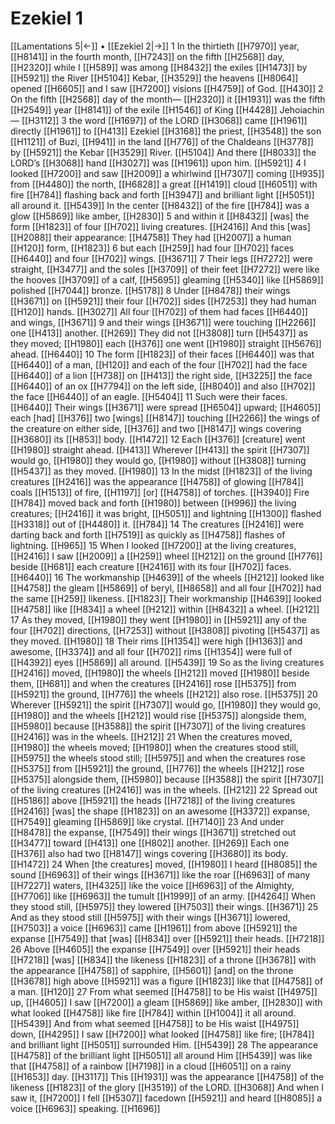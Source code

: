 # Ezekiel 1
[[Lamentations 5|←]] • [[Ezekiel 2|→]]
1 In the thirtieth [[H7970]] year, [[H8141]] in the fourth month, [[H7243]] on the fifth [[H2568]] day, [[H2320]] while I [[H589]] was among [[H8432]] the exiles [[H1473]] by [[H5921]] the River [[H5104]] Kebar, [[H3529]] the heavens [[H8064]] opened [[H6605]] and I saw [[H7200]] visions [[H4759]] of God. [[H430]] 
2 On the fifth [[H2568]] day of the month— [[H2320]] it [[H1931]] was the fifth [[H2549]] year [[H8141]] of the exile [[H1546]] of King [[H4428]] Jehoiachin— [[H3112]] 
3 the word [[H1697]] of the LORD [[H3068]] came [[H1961]] directly [[H1961]] to [[H413]] Ezekiel [[H3168]] the priest, [[H3548]] the son [[H1121]] of Buzi, [[H941]] in the land [[H776]] of the Chaldeans [[H3778]] by [[H5921]] the Kebar [[H3529]] River. [[H5104]] And there [[H8033]] the LORD’s [[H3068]] hand [[H3027]] was [[H1961]] upon him. [[H5921]] 
4 I looked [[H7200]] and saw [[H2009]] a whirlwind [[H7307]] coming [[H935]] from [[H4480]] the north, [[H6828]] a great [[H1419]] cloud [[H6051]] with fire [[H784]] flashing back and forth [[H3947]] and brilliant light [[H5051]] all around it. [[H5439]] In the center [[H8432]] of the fire [[H784]] was a glow [[H5869]] like amber, [[H2830]] 
5 and within it [[H8432]] [was] the form [[H1823]] of four [[H702]] living creatures. [[H2416]] And this [was] [[H2088]] their appearance: [[H4758]] They had [[H2007]] a human [[H120]] form, [[H1823]] 
6 but each [[H259]] had four [[H702]] faces [[H6440]] and four [[H702]] wings. [[H3671]] 
7 Their legs [[H7272]] were straight, [[H3477]] and the soles [[H3709]] of their feet [[H7272]] were like the hooves [[H3709]] of a calf, [[H5695]] gleaming [[H5340]] like [[H5869]] polished [[H7044]] bronze. [[H5178]] 
8 Under [[H8478]] their wings [[H3671]] on [[H5921]] their four [[H702]] sides [[H7253]] they had human [[H120]] hands. [[H3027]] All four [[H702]] of them had faces [[H6440]] and wings, [[H3671]] 
9 and their wings [[H3671]] were touching [[H2266]] one [[H413]] another. [[H269]] They did not [[H3808]] turn [[H5437]] as they moved; [[H1980]] each [[H376]] one went [[H1980]] straight [[H5676]] ahead. [[H6440]] 
10 The form [[H1823]] of their faces [[H6440]] was that [[H6440]] of a man, [[H120]] and each of the four [[H702]] had the face [[H6440]] of a lion [[H738]] on [[H413]] the right side, [[H3225]] the face [[H6440]] of an ox [[H7794]] on the left side, [[H8040]] and also [[H702]] the face [[H6440]] of an eagle. [[H5404]] 
11 Such were their faces. [[H6440]] Their wings [[H3671]] were spread [[H6504]] upward; [[H4605]] each [had] [[H376]] two [wings] [[H8147]] touching [[H2266]] the wings of the creature on either side, [[H376]] and two [[H8147]] wings covering [[H3680]] its [[H853]] body. [[H1472]] 
12 Each [[H376]] [creature] went [[H1980]] straight ahead. [[H413]] Wherever [[H413]] the spirit [[H7307]] would go, [[H1980]] they would go, [[H1980]] without [[H3808]] turning [[H5437]] as they moved. [[H1980]] 
13 In the midst [[H1823]] of the living creatures [[H2416]] was the appearance [[H4758]] of glowing [[H784]] coals [[H1513]] of fire, [[H1197]] [or] [[H4758]] of torches. [[H3940]] Fire [[H784]] moved back and forth [[H1980]] between [[H996]] the living creatures; [[H2416]] it was bright, [[H5051]] and lightning [[H1300]] flashed [[H3318]] out of [[H4480]] it. [[H784]] 
14 The creatures [[H2416]] were darting back and forth [[H7519]] as quickly as [[H4758]] flashes of lightning. [[H965]] 
15 When I looked [[H7200]] at the living creatures, [[H2416]] I saw [[H2009]] a [[H259]] wheel [[H212]] on the ground [[H776]] beside [[H681]] each creature [[H2416]] with its four [[H702]] faces. [[H6440]] 
16 The workmanship [[H4639]] of the wheels [[H212]] looked like [[H4758]] the gleam [[H5869]] of beryl, [[H8658]] and all four [[H702]] had the same [[H259]] likeness. [[H1823]] Their workmanship [[H4639]] looked [[H4758]] like [[H834]] a wheel [[H212]] within [[H8432]] a wheel. [[H212]] 
17 As they moved, [[H1980]] they went [[H1980]] in [[H5921]] any of the four [[H702]] directions, [[H7253]] without [[H3808]] pivoting [[H5437]] as they moved. [[H1980]] 
18 Their rims [[H1354]] were high [[H1363]] and awesome, [[H3374]] and all four [[H702]] rims [[H1354]] were full of [[H4392]] eyes [[H5869]] all around. [[H5439]] 
19 So as the living creatures [[H2416]] moved, [[H1980]] the wheels [[H212]] moved [[H1980]] beside them, [[H681]] and when the creatures [[H2416]] rose [[H5375]] from [[H5921]] the ground, [[H776]] the wheels [[H212]] also rose. [[H5375]] 
20 Wherever [[H5921]] the spirit [[H7307]] would go, [[H1980]] they would go, [[H1980]] and the wheels [[H212]] would rise [[H5375]] alongside them, [[H5980]] because [[H3588]] the spirit [[H7307]] of the living creatures [[H2416]] was in the wheels. [[H212]] 
21 When the creatures moved, [[H1980]] the wheels moved; [[H1980]] when the creatures stood still, [[H5975]] the wheels stood still; [[H5975]] and when the creatures rose [[H5375]] from [[H5921]] the ground, [[H776]] the wheels [[H212]] rose [[H5375]] alongside them, [[H5980]] because [[H3588]] the spirit [[H7307]] of the living creatures [[H2416]] was in the wheels. [[H212]] 
22 Spread out [[H5186]] above [[H5921]] the heads [[H7218]] of the living creatures [[H2416]] [was] the shape [[H1823]] on an awesome [[H3372]] expanse, [[H7549]] gleaming [[H5869]] like crystal. [[H7140]] 
23 And under [[H8478]] the expanse, [[H7549]] their wings [[H3671]] stretched out [[H3477]] toward [[H413]] one [[H802]] another. [[H269]] Each one [[H376]] also had two [[H8147]] wings covering [[H3680]] its body. [[H1472]] 
24 When [the creatures] moved, [[H1980]] I heard [[H8085]] the sound [[H6963]] of their wings [[H3671]] like the roar [[H6963]] of many [[H7227]] waters, [[H4325]] like the voice [[H6963]] of the Almighty, [[H7706]] like [[H6963]] the tumult [[H1999]] of an army. [[H4264]] When they stood still, [[H5975]] they lowered [[H7503]] their wings. [[H3671]] 
25 And as they stood still [[H5975]] with their wings [[H3671]] lowered, [[H7503]] a voice [[H6963]] came [[H1961]] from above [[H5921]] the expanse [[H7549]] that [was] [[H834]] over [[H5921]] their heads. [[H7218]] 
26 Above [[H4605]] the expanse [[H7549]] over [[H5921]] their heads [[H7218]] [was] [[H834]] the likeness [[H1823]] of a throne [[H3678]] with the appearance [[H4758]] of sapphire, [[H5601]] [and] on the throne [[H3678]] high above [[H5921]] was a figure [[H1823]] like that [[H4758]] of a man. [[H120]] 
27 From what seemed [[H4758]] to be His waist [[H4975]] up, [[H4605]] I saw [[H7200]] a gleam [[H5869]] like amber, [[H2830]] with what looked [[H4758]] like fire [[H784]] within [[H1004]] it  all around. [[H5439]] And from what seemed [[H4758]] to be His waist [[H4975]] down, [[H4295]] I saw [[H7200]] what looked [[H4758]] like fire; [[H784]] and brilliant light [[H5051]] surrounded Him. [[H5439]] 
28 The appearance [[H4758]] of the brilliant light [[H5051]] all around Him [[H5439]] was like that [[H4758]] of a rainbow [[H7198]] in a cloud [[H6051]] on a rainy [[H1653]] day. [[H3117]] This [[H1931]] was the appearance [[H4758]] of the likeness [[H1823]] of the glory [[H3519]] of the LORD. [[H3068]] And when I saw it, [[H7200]] I fell [[H5307]] facedown [[H5921]] and heard [[H8085]] a voice [[H6963]] speaking. [[H1696]] 
